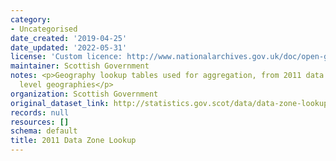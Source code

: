 ```yaml
---
category:
- Uncategorised
date_created: '2019-04-25'
date_updated: '2022-05-31'
license: 'Custom licence: http://www.nationalarchives.gov.uk/doc/open-government-licence/version/3/'
maintainer: Scottish Government
notes: <p>Geography lookup tables used for aggregation, from 2011 data zones to higher
  level geographies</p>
organization: Scottish Government
original_dataset_link: http://statistics.gov.scot/data/data-zone-lookup
records: null
resources: []
schema: default
title: 2011 Data Zone Lookup
---
```

